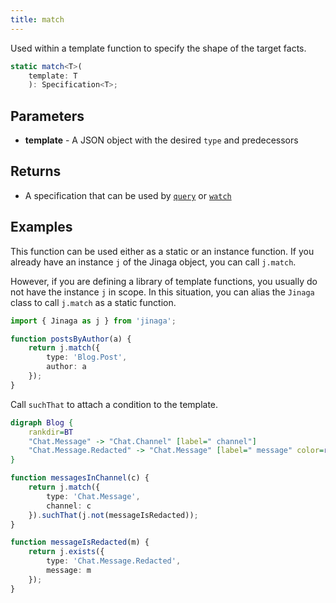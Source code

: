 ```yaml
---
title: match
---
```


Used within a template function to specify the shape of the target facts.

```typescript
static match<T>(
    template: T
    ): Specification<T>;
```

## Parameters

* **template** - A JSON object with the desired `type` and predecessors

## Returns

* A specification that can be used by [`query`](../query/) or [`watch`](../watch/)

## Examples

This function can be used either as a static or an instance function.
If you already have an instance `j` of the Jinaga object, you can call `j.match`.

However, if you are defining a library of template functions, you usually do not have the instance `j` in scope.
In this situation, you can alias the `Jinaga` class to call `j.match` as a static function.

```typescript
import { Jinaga as j } from 'jinaga';

function postsByAuthor(a) {
    return j.match({
        type: 'Blog.Post',
        author: a
    });
}
```

Call `suchThat` to attach a condition to the template.

```dot
digraph Blog {
    rankdir=BT
    "Chat.Message" -> "Chat.Channel" [label=" channel"]
    "Chat.Message.Redacted" -> "Chat.Message" [label=" message" color=red]
}
```

```typescript
function messagesInChannel(c) {
    return j.match({
        type: 'Chat.Message',
        channel: c
    }).suchThat(j.not(messageIsRedacted));
}

function messageIsRedacted(m) {
    return j.exists({
        type: 'Chat.Message.Redacted',
        message: m
    });
}
```